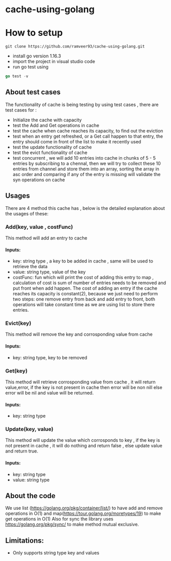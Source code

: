 # cache-using-golang
# How to setup
```git
git clone https://github.com/ramveer93/cache-using-golang.git
```
- install go version 1.16.3
- import the project in visual studio code
- run go test using 
```go
go test -v
```

## About test cases
The functionality of cache is being testing by using test cases , there are test cases for :
- Initialize the cache with capacity
- test the Add and Get operations in cache 
- test the cache when cache reaches its capacity, to find out the eviction 
- test when an entry get refreshed, or a Get call happen to that entry, the entry should come in front of the list to make it recently used
- test the update functionality of cache 
- test the evict functionality of cache 
- test concurrent , we will add 10 entries into cache in chunks of 5 - 5 entries by subscribing to a chennal, then we will try to collect these 10 entries from channel and store them into an array, sorting the array in asc order and comparing if any of the entry is missing will validate the syn operations on cache 

## Usages
There are 4 method this cache has , below is the detailed explanation about the usages of these:

### Add(key, value , costFunc)
This method will add an entry to cache 
#### Inputs:
- key: string type , a key to be added in cache , same will be used to retrieve the data 
- value: string type, value of the key 
- costFunc: fun which will print the cost of adding this entry to map , calculation of cost is sum of number of entries needs to be removed and put front when add happen. The cost of adding an entry if the cache reaches its capacity is constant(2), because we just need to perform two steps: one remove entry from back and add entry to front, both operations will take constant time as we are using list to store there entries.
### Evict(key)
This method will remove the key and corrosponding value from cache 
#### Inputs:
- key: string type, key to be removed
### Get(key)
This method will retrieve corrosponding value from cache , it will return value,error, if the key is not present in cache then error will be non nill else error will be nil and value will be returned.
#### Inputs:
- key: string type
### Update(key, value)
This method will update the value which corrosponds to key , if the key is not present in cache , it will do nothing and return false , else update value and return true.
#### Inputs:
- key: string type
- value: string type

## About the code 
We use list (https://golang.org/pkg/container/list/) to have add and remove operations in O(1) and map(https://tour.golang.org/moretypes/19) to make get operations in O(1)
Also for sync the library uses https://golang.org/pkg/sync/ to make method mutual exclusive.

## Limitations:
- Only supports string type key and values

